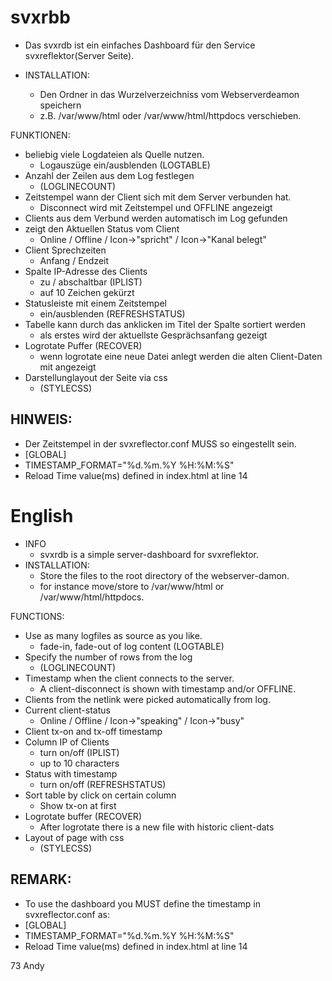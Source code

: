 # svxrbb
  - Das svxrdb ist ein einfaches Dashboard für den Service svxreflektor(Server Seite).

- INSTALLATION:
  - Den Ordner in das Wurzelverzeichniss vom Webserverdeamon speichern
  - z.B. /var/www/html oder /var/www/html/httpdocs verschieben.

FUNKTIONEN:
  - beliebig viele Logdateien als Quelle nutzen.
    - Logauszüge ein/ausblenden (LOGTABLE)
  - Anzahl der Zeilen aus dem Log festlegen
    - (LOGLINECOUNT)
  - Zeitstempel wann der Client sich mit dem Server verbunden hat.
    - Disconnect wird mit Zeitstempel und OFFLINE angezeigt
  - Clients aus dem Verbund werden automatisch im Log gefunden
  - zeigt den Aktuellen Status vom Client
    - Online / Offline / Icon->"spricht" / Icon->"Kanal belegt"
  - Client Sprechzeiten
    - Anfang / Endzeit
  - Spalte IP-Adresse des Clients
    - zu / abschaltbar (IPLIST)
    - auf 10 Zeichen gekürzt
  - Statusleiste mit einem Zeitstempel
    - ein/ausblenden (REFRESHSTATUS)
  - Tabelle kann durch das anklicken im Titel der Spalte sortiert werden
    - als erstes wird der aktuellste Gesprächsanfang gezeigt
  - Logrotate Puffer (RECOVER)
    - wenn logrotate eine neue Datei anlegt werden die alten Client-Daten mit angezeigt
  - Darstellunglayout der Seite via css
    - (STYLECSS)

## HINWEIS:
  - Der Zeitstempel in der svxreflector.conf MUSS so eingestellt sein.
  - [GLOBAL]
  - TIMESTAMP_FORMAT="%d.%m.%Y %H:%M:%S"
  - Reload Time value(ms) defined in index.html at line 14
  
# English
- INFO
  -  svxrdb is a simple server-dashboard for svxreflektor.
- INSTALLATION:
  - Store the files to the root directory of the webserver-damon.
  - for instance move/store to /var/www/html or /var/www/html/httpdocs.

FUNCTIONS:
  - Use as many logfiles as source as you like.  
    - fade-in, fade-out of log content (LOGTABLE)
  - Specify the number of rows from the log
    - (LOGLINECOUNT)
  - Timestamp when the client connects to the server.
    - A client-disconnect is shown with timestamp and/or OFFLINE.
  - Clients from the netlink were picked automatically from log.
  - Current client-status
    - Online / Offline / Icon->"speaking" / Icon->"busy"
  - Client tx-on and tx-off timestamp
  - Column IP of Clients
    - turn on/off (IPLIST)
    - up to 10 characters
  - Status with timestamp
    - turn on/off (REFRESHSTATUS)
  - Sort table by click on certain column
    - Show tx-on at first
  - Logrotate buffer (RECOVER)
    - After logrotate there is a new file with historic client-dats
  - Layout of page with css
    - (STYLECSS)

## REMARK:
  - To use the dashboard you MUST define the timestamp in  svxreflector.conf as:
  - [GLOBAL]
  - TIMESTAMP_FORMAT="%d.%m.%Y %H:%M:%S"
  - Reload Time value(ms) defined in index.html at line 14

73 Andy
